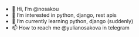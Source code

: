 - 👋 Hi, I’m @nosakou
- 👀 I’m interested in python, django, rest apis
- 🌱 I’m currently learning python, django (suddenly)
- 📫 How to reach me @yulianosakova in telegram

<!---
nosakou/nosakou is a ✨ special ✨ repository because its `README.md` (this file) appears on your GitHub profile.
You can click the Preview link to take a look at your changes.
--->
